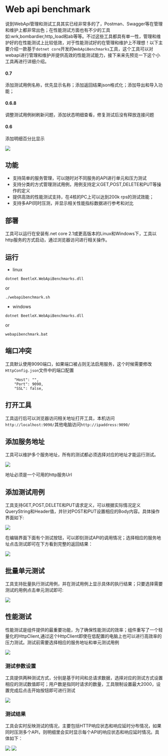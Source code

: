 # Web api benchmark
说到WebApi管理和测试工具其实已经非常多的了，Postman、Swagger等在管理和维护上都非常出色；在性能测试方面也有不少的工具如:wrk,bombardier,http_load和ab等等。不过这些工具都具有单一性，管理和维护好的在性能测试上比较低效，对于性能测试好的在管理和维护上不理想！以下主要介绍一款基于`dotnet core`开发的`WebApiBenchmarks`工具，这个工具可以对webapi进行管理和维护并提供高效的性能测试能力，接下来来先预览一下这个小工具再进行详细介绍。
#### 0.7
添加测试用例名称，优先显示名称；添加返回结果json格式化；添加导出和导入功能；

#### 0.6.8

调整测试用例树刷新问题，添加状态明细查看，修复测试后没有释放连接问题

#### 0.6

添加明细百分比显示

![](https://i.imgur.com/RPkWhzS.png)


## 功能
-  支持简单的服务管理，可以随时对不同服务的API进行单元和压力测试
-  支持分类的方式管理测试用例，用例支持定义GET,POST,DELETE和PUT等操作的定义
-  提供高效的性能测试支持，在4核的PC上可以达到200k rps的测试效能；
-  支持多API同时压测，并显示相关性能指标数据进行参考和对比

## 部署
工具可以运行在安装有.net core 2.1或更高版本的Linux和Windows下，工具以http服务的方式启动，通过浏览器访问进行相关操作。
## 运行
- linux
```
dotnet BeetleX.WebApiBenchmarks.dll
```
or
```
./webapibenchmark.sh
```


 - windows
 ```
 dotnet BeetleX.WebApiBenchmarks.dll
 ```
 or
 ```
 webapibenchmark.bat
 ```
## 端口冲突
工具默认使用9090端口，如果端口被占则无法启用服务，这个时候需要修改`HttpConfig.json`文件中的端口配置
```
    "Host": "",
    "Port": 9090,
    "SSL": false,
```
## 打开工具
工具运行后可以浏览器访问相关地址打开工具，本机访问`http://localhost:9090/`其他电脑访问`http://ipaddress:9090/`
## 添加服务地址
工具可以维护多个服务地址，所有的测试都必须选择对应的地址才能运行测试。


![](https://i.imgur.com/21RxUqG.png)

地址必须是一个可用的http服务Url
## 添加测试用例
工具支持GET,POST,DELETE和PUT请求定义，可以根据实际情况定义QueryString和Header值，并针对POST和PUT设置相应的Body内容。具体操作界面如下:


![](https://i.imgur.com/uEy21gA.png)

在编辑界面下面有个测试按钮，可以即刻测试API的调用情况；选择相应的服务地址点击测试即可在下方看到完整的返回结果：


![](https://i.imgur.com/09D4kOS.png)


## 批量单元测试
工具支持批量执行测试用例，并在测试用例上显示具体的执行结果；只要选择需要测试的用例点击单元测试即可:


![](https://i.imgur.com/dLFurrb.png)

## 性能测试
性能测试是组件提供的最重要功能，为了确保性能测试的效率；组件重写了一个轻量化的HttpClient,通过这个HttpClient即使在低配置的电脑上也可以进行高效率的压力测试。测试前需要选择相应的服务地址和单元测试用例


![](https://i.imgur.com/rfEBobs.png)

### 测试参数设置
工具提供两种测试方式，分别是基于时间和总请求数据，选择对应的测试方式设置相应的测试数值即可；用户数是指同时请求的数量，工具限制设置最大2000，设置完成后点击开始按钮即可进行测试


![](https://i.imgur.com/k7yuUeR.png)

### 测试结果
工具会实时反映测试的情况，主要包括HTTP响应状态和响应延时分布情况，如果同时压测多个API，则明细里会实时显示每个API的响应状态和响应延时情况。具体如下：

![](https://i.imgur.com/vo2iBzO.png)
![](https://i.imgur.com/EVQvfOb.png)
